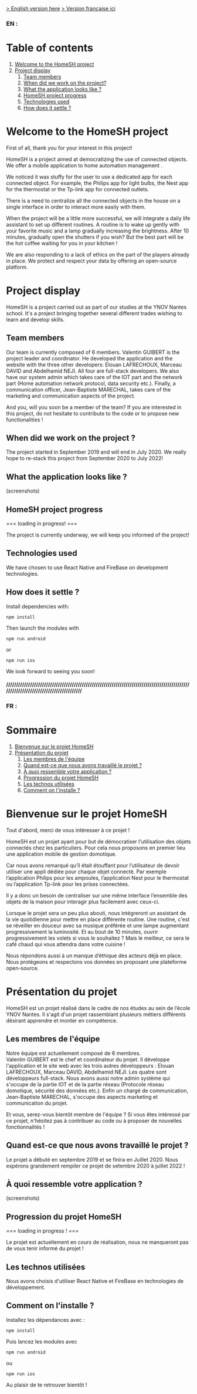 [> English version here](#en-)
[> Version française ici](#fr-)


### EN :

# Table of contents
1. [Welcome to the HomeSH project](#welcome-to-the-homesh-project)
2. [Project display](#project-display)
	1. [Team members](#team-members)
	2. [When did we work on the project?](#when-did-we-work-on-the-project-)
	3. [What the application looks like ?](#what-the-application-looks-like-)
	4. [HomeSH project progress](#homesh-project-progress)
	5. [Technologies used](#technologies-used)
	6. [How does it settle ?](#how-does-it-settle-)


# Welcome to the HomeSH project

First of all, thank you for your interest in this project!

HomeSH is a project aimed at democratizing the use of connected objects. We offer a mobile application to home automation management .

We noticed it was stuffy for the user to use a dedicated app for each connected object. For example, the Philips app for light bulbs, the Nest app for the thermostat or the Tp-link app for connected outlets.

There is a need to centralize all the connected objects in the house on a single interface in order to interact more easily with them.

When the project will be a little more successful, we will integrate a daily life assistant to set up different routines.
A routine is to wake up gently with your favorite music and a lamp gradually increasing the brightness. After 10 minutes, gradually open the shutters if you wish? But the best part will be the hot coffee waiting for you in your kitchen !

We are also responding to a lack of ethics on the part of the players already in place. We protect and respect your data by offering an open-source platform.

# Project display
HomeSH is a project carried out as part of our studies at the YNOV Nantes school. It's a project bringing together several different trades wishing to learn and develop skills.

## Team members
Our team is currently composed of 6 members.
Valentin GUIBERT is the project leader and coordinator. He developed the application and the website with the three other developers: Elouan LAFRECHOUX, Marceau DAVID and Abdelhamid NEJI. All four are full-stack developers.
We also have our system admin which takes care of the IOT part and the network part (Home automation network protocol, data security etc.). Finally, a communication officer, Jean-Baptiste MARECHAL, takes care of the marketing and communication aspects of the project.

And you, will you soon be a member of the team?
If you are interested in this project, do not hesitate to contribute to the code or to propose new functionalities !

## When did we work on the project ?
The project started in September 2019 and will end in July 2020.
We really hope to re-stack this project from September 2020 to July 2022!

## What the application looks like ?
(screenshots)

## HomeSH project progress
=== loading in progress! ===

The project is currently underway, we will keep you informed of the project!

## Technologies used
We have chosen to use React Native and FireBase on development technologies.

## How does it settle ?
Install dependencies with:

    npm install


Then launch the modules with

    npm run android

or

    npm run ios



We look forward to seeing you soon!



#### //////////////////////////////////////////////////////////////////////////////////////////////////////////////////////////////////


### FR :

# Sommaire 

1. [Bienvenue sur le projet HomeSH](#bienvenue-sur-le-projet-homesh)
2. [Présentation du projet](#pr%C3%A9sentation-du-projet)
	1. [Les membres de l'équipe](#les-membres-de-l%C3%A9quipe)
	2. [Quand est-ce que nous avons travaillé le projet ?](#quand-est-ce-que-nous-avons-travaill%C3%A9-le-projet-)
	3. [À quoi ressemble votre application ?](#%C3%A0-quoi-ressemble-votre-application-)
	4. [Progression du projet HomeSH](#progression-du-projet-homesh)
	5. [Les technos utilisées](#les-technos-utilis%C3%A9es)
	6. [Comment on l'installe ?](#comment-on-linstalle-)


# Bienvenue sur le projet HomeSH

Tout d'abord, merci de vous intéresser à ce projet !

HomeSH est un projet ayant pour but de démocratiser l'utilisation des objets connectés chez les particuliers. Pour cela nous proposons en premier lieu une application mobile de gestion domotique.

Car nous avons remarqué qu’il était étouffant pour l’utilisateur de devoir utiliser une appli dédiée pour chaque objet connecté. Par exemple l’application Philips pour les ampoules, l’application Nest pour le thermostat ou l’application Tp-link pour les prises connectées. 

Il y a donc un besoin de centraliser sur une même interface l’ensemble des objets de la maison pour interagir plus facilement avec ceux-ci. 

Lorsque le projet sera un peu plus abouti, nous intégreront un assistant de la vie quotidienne pour mettre en place différente routine. 
Une routine, c'est se réveiller en douceur avec sa musique préférée et une lampe augmentant progressivement la luminosité. Et au bout de 10 minutes, ouvrir progressivement les volets si vous le souhaitez ? Mais le meilleur, ce sera le café chaud qui vous attendra dans votre cuisine !

Nous répondons aussi à un manque d’éthique des acteurs déjà en place. Nous protégeons et respectons vos données en proposant une plateforme open-source.


# Présentation du projet

HomeSH est un projet réalisé dans le cadre de nos études au sein de l’école YNOV Nantes. Il s'agit d'un projet rassemblant plusieurs métiers différents désirant apprendre et monter en compétence. 


## Les membres de l'équipe

Notre équipe est actuellement composé de 6 membres.  
Valentin GUIBERT est le chef et coordinateur du projet. Il développe l'application et le site web avec les trois autres développeurs : Elouan LAFRECHOUX, Marceau DAVID, Abdelhamid NEJI. Les quatre sont développeurs full-stack.
Nous avons aussi notre admin système qui s'occupe de la partie IOT et de la partie réseau (Protocole réseau domotique, sécurité des données etc.). Enfin un chargé de communication, Jean-Baptiste MARECHAL, s'occupe des aspects marketing et communication du projet.

Et vous, serez-vous bientôt membre de l'équipe ?
Si vous êtes intéressé par ce projet, n'hésitez pas à contribuer au code ou à proposer de nouvelles fonctionnalités !


## Quand est-ce que nous avons travaillé le projet ?
Le projet a débuté en septembre 2019 et se finira en Juillet 2020.
Nous espérons grandement rempiler ce projet de setembre 2020 à juillet 2022 !


## À quoi ressemble votre application ?
(screenshots)


## Progression du projet HomeSH

=== loading in progress ! ===

Le projet est actuellement en cours de réalisation, nous ne manqueront pas de vous tenir informé du projet !


## Les technos utilisées

Nous avons choisis d'utiliser React Native et FireBase en technologies de développement. 


## Comment on l'installe ?

Installez les dépendances avec :
```
npm install
```

Puis lancez les modules avec 
```
npm run android
```
ou
```
npm run ios
```


Au plaisir de te retrouver bientôt !


